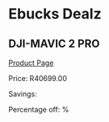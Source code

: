 
# Ebucks Dealz
## DJI-MAVIC 2 PRO
[Product Page](https://www.ebucks.com/web/shop/productSelected.do?prodId=1045176448&catId=714994827)

Price: R40699.00

Savings: 

Percentage off: %
	